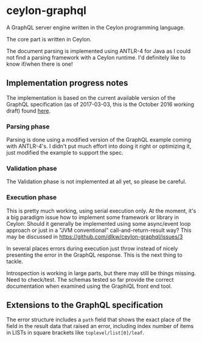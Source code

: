 # ceylon-graphql
A GraphQL server engine written in the Ceylon programming language.

The core part is written in Ceylon.

The document parsing is implemented using ANTLR-4 for Java as I could not find a parsing framework with a Ceylon runtime.
I'd definitely like to know if/when there is one!

## Implementation progress notes

The implementation is based on the current available version of the GraphQL specification (as of 2017-03-03, this is the
October 2016 working draft) found [here](http://facebook.github.io/graphql/).

### Parsing phase

Parsing is done using a modified version of the GraphQL example coming with ANTLR-4's.
I didn't put much effort into doing it right or optimizing it, just modified the
example to support the spec.

### Validation phase

The Validation phase is not implemented at all yet, so please be careful.

### Execution phase

This is pretty much working, using serial execution only.
At the moment, it's a big paradigm issue how to implement some framework or library in Ceylon:
Should it generally be implemented using some async/event loop approach or just in a "JVM conventional"
call-and-return-result way? This may be discussed in https://github.com/dlkw/ceylon-graphql/issues/3

In several places errors during execution just throw instead of nicely presenting the error in the GraphQL response. This is
the next thing to tackle.

Introspection is working in large parts, but there may still be things missing. Need to check/test.
The schemas tested so far provide the correct documentation when examined using the GraphiQL front end tool.

## Extensions to the GraphQL specification

The error structure includes a `path` field that shows the exact place of the field in the result data that raised an
error, including index number of items in LISTs in square brackets like `toplevel/list[0]/leaf`.
